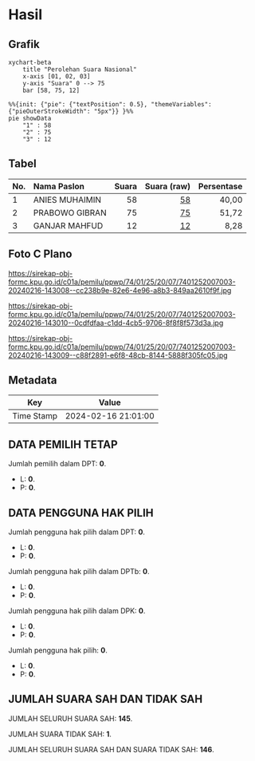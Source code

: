 # Hasil

## Grafik

```mermaid
xychart-beta
    title "Perolehan Suara Nasional"
    x-axis [01, 02, 03]
    y-axis "Suara" 0 --> 75
    bar [58, 75, 12]
```

```mermaid
%%{init: {"pie": {"textPosition": 0.5}, "themeVariables": {"pieOuterStrokeWidth": "5px"}} }%%
pie showData
    "1" : 58
    "2" : 75
    "3" : 12
```

## Tabel

| No. | Nama Paslon    | Suara | Suara (raw) | Persentase |
|:--- |:-------------- | -----:| -----------:| ----------:|
| 1   | ANIES MUHAIMIN | 58    | [58][p-1]   | 40,00      |
| 2   | PRABOWO GIBRAN | 75    | [75][p-2]   | 51,72      |
| 3   | GANJAR MAHFUD  | 12    | [12][p-3]   | 8,28       |


[p-1]: https://github.com/gigit-pemilu/pemilu-2024/blob/main/pilpres/hitung-suara/sub/74-sulawesi-tenggara/sub/01-kolaka/sub/25-polinggona/sub/2007-lamondape/sub/003-tps/sub/paslon-1.txt
[p-2]: https://github.com/gigit-pemilu/pemilu-2024/blob/main/pilpres/hitung-suara/sub/74-sulawesi-tenggara/sub/01-kolaka/sub/25-polinggona/sub/2007-lamondape/sub/003-tps/sub/paslon-2.txt
[p-3]: https://github.com/gigit-pemilu/pemilu-2024/blob/main/pilpres/hitung-suara/sub/74-sulawesi-tenggara/sub/01-kolaka/sub/25-polinggona/sub/2007-lamondape/sub/003-tps/sub/paslon-3.txt

## Foto C Plano

https://sirekap-obj-formc.kpu.go.id/c01a/pemilu/ppwp/74/01/25/20/07/7401252007003-20240216-143008--cc238b9e-82e6-4e96-a8b3-849aa2610f9f.jpg

https://sirekap-obj-formc.kpu.go.id/c01a/pemilu/ppwp/74/01/25/20/07/7401252007003-20240216-143010--0cdfdfaa-c1dd-4cb5-9706-8f8f8f573d3a.jpg

https://sirekap-obj-formc.kpu.go.id/c01a/pemilu/ppwp/74/01/25/20/07/7401252007003-20240216-143009--c88f2891-e6f8-48cb-8144-5888f305fc05.jpg


## Metadata

| Key        | Value               |
| ---------- | ------------------- |
| Time Stamp | 2024-02-16 21:01:00 |


## DATA PEMILIH TETAP

Jumlah pemilih dalam DPT: **0**.
 * L: **0**.
 * P: **0**.

## DATA PENGGUNA HAK PILIH

Jumlah pengguna hak pilih dalam DPT: **0**.
 * L: **0**.
 * P: **0**.

Jumlah pengguna hak pilih dalam DPTb: **0**.
 * L: **0**.
 * P: **0**.

Jumlah pengguna hak pilih dalam DPK: **0**.
 * L: **0**.
 * P: **0**.

Jumlah pengguna hak pilih: **0**.
 * L: **0**.
 * P: **0**.

## JUMLAH SUARA SAH DAN TIDAK SAH

JUMLAH SELURUH SUARA SAH: **145**.

JUMLAH SUARA TIDAK SAH: **1**.

JUMLAH SELURUH SUARA SAH DAN SUARA TIDAK SAH: **146**.



